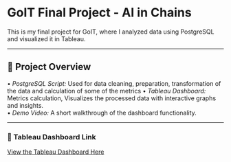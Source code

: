 # GoIT Final Project - AI in Chains  
This is my final project for GoIT, where I analyzed data using PostgreSQL and visualized it in Tableau.  

---
## 🌟 Project Overview  
•⁠  ⁠*PostgreSQL Script:* Used for data cleaning, preparation, transformation of the data and calculation of some of the metrics
•⁠  ⁠*Tableau Dashboard:* Metrics calculation, Visualizes the processed data with interactive graphs and insights.  
•⁠  ⁠*Demo Video:* A short walkthrough of the dashboard functionality.  

---

### 🔗 Tableau Dashboard Link  
[View the Tableau Dashboard Here](https://public.tableau.com/views/RevenueMetricsAnalysisGoITFinalProject/AnalysisofKeyMetrics?:language=en-GB&:sid=&:redirect=auth&:display_count=n&:origin=viz_share_link)  
